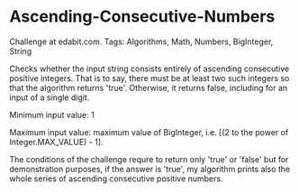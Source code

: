 
# Ascending-Consecutive-Numbers

Challenge at edabit.com. Tags: Algorithms, Math, Numbers, BigInteger, String


Checks whether the input string consists entirely of ascending consecutive positive integers.
That is to say, there must be at least two such integers so that the algorithm returns 'true'. 
Otherwise, it returns false, including for an input of a single digit.

Minimum input value: 1

Maximum input value: maximum value of BigInteger, i.e. 
[(2 to the power of Integer.MAX_VALUE) - 1].

The conditions of the challenge requre to return only 'true' or 'false' but for demonstration purposes, 
if the answer is 'true', my algorithm prints also the whole series of ascending consecutive positive numbers.
